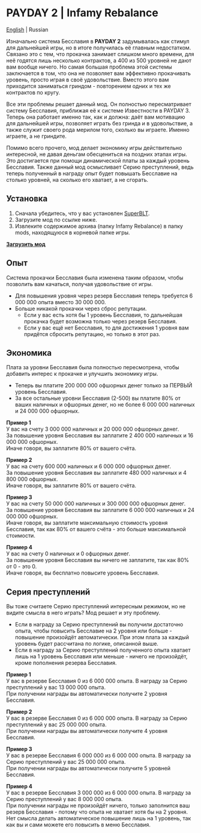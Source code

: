 # PAYDAY 2 | Infamy Rebalance
[English](https://github.com/SparkVRX/PD2-Infamy-Rebalance) | Russian

Изначально система Бесславия в **PAYDAY 2** задумывалась как стимул для дальнейшей игры, но в итоге получилась её главным недостатком. Связано это с тем, что прокачка занимает слишком много времени, для неё годятся лишь несколько контрактов, а 400 из 500 уровней не дают вам вообще ничего. Но самая большая проблема этой системы заключается в том, что она не позволяет вам эффективно прокачивать уровень, просто играя в своё удовольствие. Вместо этого вам приходится заниматься гриндом - повторением одних и тех же контрактов по кругу.

Все эти проблемы решает данный мод. Он полностью пересматривает систему Бесславия, приближая её к системе Известности в PAYDAY 3. Теперь она работает именно так, как и должна: даёт вам мотивацию для дальнейшей игры, позволяет играть без гринда и в удовольствие, а также служит своего рода мерилом того, сколько вы играете. Именно играете, а не гриндите.

Помимо всего прочего, мод делает экономику игры действительно интересной, не давая деньгам обесцениться на поздних этапах игры. Это достигается при помощи динамической платы за каждый уровень Бесславия. Также данный мод осмысливает Серию преступлений, ведь теперь полученный в награду опыт будет повышать Бесславие на столько уровней, на сколько его хватает, а не сгорать.

## Установка
1. Сначала убедитесь, что у вас установлен [SuperBLT](https://superblt.znix.xyz/).
2. Загрузите мод по ссылке ниже.
3. Извлеките содержимое архива (папку Infamy Rebalance) в папку mods, находящуюся в корневой папке игры.

**[<ins>Загрузить мод</ins>](https://github.com/SparkVRX/PD2-Infamy-Rebalance/releases/download/v1.0/Infamy.Rebalance.rar)**

## Опыт
Система прокачки Бесславия была изменена таким образом, чтобы позволить вам качаться, получая удовольствие от игры.
* Для повышения уровня через резерв Бесславия теперь требуется 6 000 000 опыта вместо 30 000 000.
* Больше никакой прокачки через сброс репутации.
	* Если у вас есть хотя бы 1 уровень Бесславия, то дальнейшая прокачка будет возможна только через резерв Бесславия.
	* Если у вас ещё нет Бесславия, то для достижения 1 уровня вам придётся сбросить репутацию, но только в этот раз.

## Экономика
Плата за уровни Бесславия была полностью пересмотрена, чтобы добавить интерес к прокачке и улучшить экономику игры.
* Теперь вы платите 200 000 000 офшорных денег только за ПЕРВЫЙ уровень Бесславия.
* За все остальные уровни Бесславия (2-500) вы платите 80% от ваших наличных и офшорных денег, но не более 6 000 000 наличных и 24 000 000 офшорных.

**Пример 1**  
У вас на счету 3 000 000 наличных и 20 000 000 офшорных денег.  
За повышение уровня Бесславия вы заплатите 2 400 000 наличных и 16 000 000 офшорных.  
Иначе говоря, вы заплатите 80% от вашего счёта.

**Пример 2**  
У вас на счету 600 000 наличных и 6 000 000 офшорных денег.  
За повышение уровня Бесславия вы заплатите 480 000 наличных и 4 800 000 офшорных.  
Иначе говоря, вы заплатите 80% от вашего счёта.

**Пример 3**  
У вас на счету 50 000 000 наличных и 300 000 000 офшорных денег.  
За повышение уровня Бесславия вы заплатите 6 000 000 наличных и 24 000 000 офшорных.  
Иначе говоря, вы заплатите максимальную стоимость уровня Бесславия, так как 80% от вашего счёта - это больше максимальной стоимости.

**Пример 4**  
У вас на счету 0 наличных и 0 офшорных денег.  
За повышение уровня Бесславия вы ничего не заплатите, так как 80% от 0 - это 0.  
Иначе говоря, вы бесплатно повысите уровень Бесславия.

## Серия преступлений

Вы тоже считаете Серию преступлений интересным режимом, но не видите смысла в него играть? Мод решает и эту проблему.
* Если в награду за Серию преступлений вы получили достаточно опыта, чтобы повысить Бесславие на 2 уровня или больше - повышение произойдёт автоматически. При этом плата за каждый уровень будет рассчитана по логике, описанной выше.
* Если в награду за Серию преступлений полученного опыта хватает лишь на 1 уровень Бесславия или меньше - ничего не произойдёт, кроме пополнения резерва Бесславия.

**Пример 1**  
У вас в резерве Бесславия 0 из 6 000 000 опыта. В награду за Серию преступлений у вас 13 000 000 опыта.  
При получении награды вы автоматически получите 2 уровня Бесславия.

**Пример 2**  
У вас в резерве Бесславия 0 из 6 000 000 опыта. В награду за Серию преступлений у вас 25 000 000 опыта.  
При получении награды вы автоматически получите 4 уровня Бесславия.

**Пример 3**  
У вас в резерве Бесславия 6 000 000 из 6 000 000 опыта. В награду за Серию преступлений у вас 25 000 000 опыта.  
При получении награды вы автоматически получите 5 уровней Бесславия.

**Пример 4**  
У вас в резерве Бесславия 3 000 000 из 6 000 000 опыта. В награду за Серию преступлений у вас 8 000 000 опыта.  
При получении награды не произойдёт ничего, только заполнится ваш резерв Бесславия - потому что опыта не хватает хотя бы на 2 уровня. Нет смысла делать автоматическое повышение лишь на 1 уровень, так как вы и сами можете его повысить в меню Бесславия.





